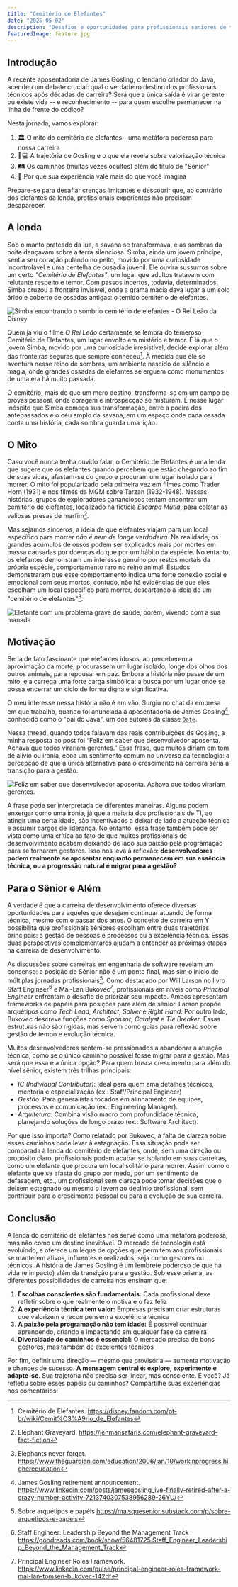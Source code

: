 ```yaml
---
title: "Cemitério de Elefantes"
date: "2025-05-02"
description: "Desafios e oportunidades para profissionais seniores de tecnologia em 2025"
featuredImage: feature.jpg
---
```


## Introdução

A recente aposentadoria de James Gosling, o lendário criador do Java, acendeu
um debate crucial: qual o verdadeiro destino dos profissionais técnicos após
décadas de carreira? Será que a única saída é virar gerente ou existe vida -- e
reconhecimento -- para quem escolhe permanecer na linha de frente do código?

Nesta jornada, vamos explorar:

1. 🏛️ O mito do cemitério de elefantes - uma metáfora poderosa para nossa carreira
2. 👨💻 A trajetória de Gosling e o que ela revela sobre valorização técnica
3. 🛤️ Os caminhos (muitas vezes ocultos) além do título de "Sênior"
4. 💎 Por que sua experiência vale mais do que você imagina

Prepare-se para desafiar crenças limitantes e descobrir que, ao contrário dos
elefantes da lenda, profissionais experientes não precisam desaparecer.

## A lenda

Sob o manto prateado da lua, a savana se transformava, e as sombras da noite
dançavam sobre a terra silenciosa. Simba, ainda um jovem príncipe, sentia seu
coração pulando no peito, movido por uma curiosidade incontrolável e uma
centelha de ousadia juvenil. Ele ouvira sussurros sobre um certo _"Cemitério de
Elefantes"_, um lugar que adultos tratavam com relutante respeito e temor. Com
passos incertos, todavia, determinados, Simba cruzou a fronteira invisível, onde
a grama macia dava lugar a um solo árido e coberto de ossadas antigas: o temido
cemitério de elefantes.

![Simba encontrando o sombrio cemitério de elefantes - O Rei Leão da Disney](2025-03-13-16-21-42.png)

Quem já viu o filme _O Rei Leão_ certamente se lembra do temeroso Cemitério de
Elefantes, um lugar envolto em mistério e temor. É lá que o jovem Simba, movido
por uma curiosidade irresistível, decide explorar além das fronteiras seguras
que sempre conheceu[^2]. À medida que ele se aventura nesse reino de sombras,
um ambiente nascido de silêncio e magia, onde grandes ossadas de elefantes se
erguem como monumentos de uma era há muito passada.

O cemitério, mais do que um mero destino, transforma-se em um campo de provas
pessoal, onde coragem e introspecção se misturam. É nesse lugar inóspito que
Simba começa sua transformação, entre a poeira dos antepassados e o céu amplo
da savana, em um espaço onde cada ossada conta uma história, cada sombra guarda
uma lição.

## O Mito

Caso você nunca tenha ouvido falar, o Cemitério de Elefantes é uma lenda que
sugere que os elefantes quando percebem que estão chegando ao fim de suas
vidas, afastam-se do grupo e procuram um lugar isolado para morrer. O mito foi
popularizado pela primeira vez em filmes como Trader Horn (1931) e nos filmes
da MGM sobre Tarzan (1932-1948). Nessas histórias, grupos de exploradores
gananciosos tentam encontrar um cemitério de elefantes, localizado na fictícia
_Escarpa Mutia_, para coletar as valiosas presas de marfim[^3].

Mas sejamos sinceros, a ideia de que elefantes viajam para um local específico
para morrer _não é nem de longe verdadeira_. Na realidade, os grandes acúmulos
de ossos podem ser explicados mais por mortes em massa causadas por doenças do
que por um hábito da espécie. No entanto, os elefantes demonstram um interesse
genuíno por restos mortais da própria espécie, comportamento raro no reino
animal. Estudos demonstraram que esse comportamento indica uma forte conexão
social e emocional com seus mortos, contudo, não há evidências de que eles
escolham um local específico para morrer, descartando a ideia de um "cemitério
de elefantes"[^4].

![Elefante com um problema grave de saúde, porém, vivendo com a sua manada](2025-03-13-16-50-07.png)

## Motivação

Seria de fato fascinante que elefantes idosos, ao perceberem a aproximação da
morte, procurassem um lugar isolado, longe dos olhos dos outros animais, para
repousar em paz. Embora a história não passe de um mito, ela carrega uma forte
carga simbólica: a busca por um lugar onde se possa encerrar um ciclo de forma
digna e significativa.

O meu interesse nessa história não é em vão. Surgiu no chat da empresa em que
trabalho, quando foi anunciada a aposentadoria de James Gosling[^1], conhecido
como o "pai do Java", um dos autores da classe
[`Date`](https://github.com/AdoptOpenJDK/jdk20u/blob/master/src/java.base/share/classes/java/util/Date.java#L120).

Nessa thread, quando todos falavam das reais contribuições de Gosling, a minha
resposta ao post foi “Feliz em saber que desenvolvedor aposenta. Achava que
todos virariam gerentes.” Essa frase, que muitos diriam em tom de alívio ou
ironia, ecoa um sentimento comum no universo da tecnologia: a percepção de que
a única alternativa para o crescimento na carreira seria a transição para a
gestão.

![Feliz em saber que desenvolvedor aposenta. Achava que todos virariam gerentes.](2025-03-28-20-39-50.png)

A frase pode ser interpretada de diferentes maneiras. Alguns podem enxergar
como uma ironia, já que a maioria dos profissionais de TI, ao atingir uma certa
idade, são incentivados a deixar de lado a atuação técnica e assumir cargos de
liderança. No entanto, essa frase também pode ser vista como uma crítica ao
fato de que muitos profissionais de desenvolvimento acabam deixando de lado sua
paixão pela programação para se tornarem gestores. Isso nos leva à reflexão:
**desenvolvedores podem realmente se aposentar enquanto permanecem em sua
essência técnica, ou a progressão natural é migrar para a gestão?**

## Para o Sênior e Além

A verdade é que a carreira de desenvolvimento oferece diversas oportunidades
para aqueles que desejam continuar atuando de forma técnica, mesmo com o passar
dos anos. O conceito de carreira em Y possibilita que profissionais sêniores
escolham entre duas trajetórias principais: a gestão de pessoas e processos ou
a excelência técnica. Essas duas perspectivas complementares ajudam a entender
as próximas etapas na carreira de desenvolvimento.

As discussões sobre carreiras em engenharia de software revelam um consenso: a
posição de Sênior não é um ponto final, mas sim o início de múltiplas jornadas
profissionais[^7]. Como destacado por Will Larson no livro Staff Engineer[^6] e
Mai-Lan Bukovec[^5], profissionais em níveis como _Principal Engineer_
enfrentam o desafio de priorizar seu impacto. Ambos apresentam frameworks de
papéis para posições para além de sênior. Larson propõe arquétipos como _Tech
Lead_, _Architect_, _Solver_ e _Right Hand_.  Por outro lado, Bukovec descreve
funções como _Sponsor_, _Catalyst_ e _Tie Breaker_. Essas estruturas não são
rígidas, mas servem como guias para reflexão sobre gestão de tempo e evolução
técnica.

Muitos desenvolvedores sentem-se pressionados a abandonar a atuação técnica,
como se o único caminho possível fosse migrar para a gestão. Mas será que essa
é a única opção? Para quem busca crescimento para além do nível sênior, existem
três trilhas principais:

- _IC (Individual Contributor)_: Ideal para quem ama detalhes técnicos, mentoria e especialização (ex.: Staff/Principal Engineer)
- _Gestão_: Para generalistas focados em alinhamento de equipes, processos e comunicação (ex.: Engineering Manager).
- _Arquitetura_: Combina visão macro com profundidade técnica, planejando soluções de longo prazo (ex.: Software Architect).

Por que isso importa? Como relatado por Bukovec, a falta de clareza sobre esses
caminhos pode levar à estagnação. Essa situação pode ser comparada à lenda do
cemitério de elefantes, onde, sem uma direção ou propósito claro, profissionais
podem acabar se isolando em suas carreiras, como um elefante que procura um
local solitário para morrer. Assim como o elefante que se afasta do grupo por
medo, por um sentimento de defasagem, etc., um profissional sem clareza pode
tomar decisões que o deixem estagnado ou mesmo o levem ao declínio
profissional, sem contribuir para o crescimento pessoal ou para a evolução de
sua carreira.

## Conclusão

A lenda do cemitério de elefantes nos serve como uma metáfora poderosa, mas não
como um destino inevitável. O mercado de tecnologia está evoluindo, e oferece
um leque de opções que permitem aos profissionais se manterem ativos,
influentes e realizados, seja como gestores ou técnicos. A história de James
Gosling é um lembrete poderoso de que há vida (e impacto) além da transição
para a gestão. Sob esse prisma, as diferentes possibilidades de carreira nos
ensinam que:

1. **Escolhas conscientes são fundamentais:** Cada profissional deve refletir
   sobre o que realmente o motiva e o faz feliz
2. **A experiência técnica tem valor:** Empresas precisam criar estruturas que
   valorizem e recompensem a excelência técnica
3. **A paixão pela programação não tem idade:** É possível continuar
   aprendendo, criando e impactando em qualquer fase da carreira
4. **Diversidade de caminhos é essencial:** O mercado precisa de bons gestores,
   mas também de excelentes técnicos

Por fim, definir uma direção — mesmo que provisória — aumenta motivação e
chances de sucesso. **A mensagem central é: explore, experimente e adapte-se**.
Sua trajetória não precisa ser linear, mas consciente.  E você? Já refletiu
sobre esses papéis ou caminhos? Compartilhe suas experiências nos comentários!

[^1]:
    James Gosling retirement announcement.
    <https://www.linkedin.com/posts/jamesgosling_ive-finally-retired-after-a-crazy-number-activity-7213740307538956289-26YU/>
[^2]:
    Cemitério de Elefantes.
    <https://disney.fandom.com/pt-br/wiki/Cemit%C3%A9rio_de_Elefantes>
[^3]:
    Elephant Graveyard.
    <https://jenmansafaris.com/elephant-graveyard-fact-fiction>
[^4]:
    Elephants never forget.
    <https://www.theguardian.com/education/2006/jan/10/workinprogress.highereducation>
[^5]:
    Principal Engineer Roles Framework.
    <https://www.linkedin.com/pulse/principal-engineer-roles-framework-mai-lan-tomsen-bukovec-142df>
[^6]:
    Staff Engineer: Leadership Beyond the Management Track
    <https://goodreads.com/book/show/56481725.Staff_Engineer_Leadership_Beyond_the_Management_Track>
[^7]:
    Sobre arquétipos e papéis
    <https://maisquesenior.substack.com/p/sobre-arquetipos-e-papeis>
